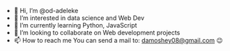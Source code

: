- 👋 Hi, I’m @od-adeleke
- 👀 I’m interested in data science and Web Dev
- 🌱 I’m currently learning Python, JavaScript 
- 💞️ I’m looking to collaborate on Web development projects 
- 📫 How to reach me 
 You can send a mail to: damoshey08@gmail.com
😉

<!---
od-adeleke/od-adeleke is a ✨ special ✨ repository because its `README.md` (this file) appears on your GitHub profile.
You can click the Preview link to take a look at your changes.
--->
